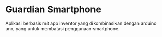 # Guardian Smartphone

Aplikasi berbasis mit app inventor yang dikombinasikan dengan arduino uno, yang  untuk membatasi penggunaan smartphone.
